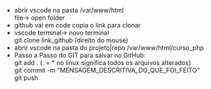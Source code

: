 - abrir vscode na pasta /var/www/html<br>
file-> open folder<br>
- github vai em code copia o link para clonar<br>
- vscode terminal-> novo terminal<br>
git clone link_github (direito do mouse)<br>
- abrir vscode na pasta do projeto|repo /var/www/html/curso_php<br>
- Passo a Passo do GIT para salvar no GitHub:<br>
git add . (. = * no linux significa todos os arquivos alterados)<br>
git commit -m "MENSAGEM_DESCRITIVA_DO_QUE_FOI_FEITO"<br>
git push
